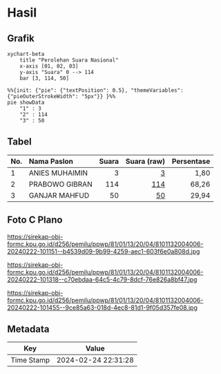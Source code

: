 # Hasil

## Grafik

```mermaid
xychart-beta
    title "Perolehan Suara Nasional"
    x-axis [01, 02, 03]
    y-axis "Suara" 0 --> 114
    bar [3, 114, 50]
```

```mermaid
%%{init: {"pie": {"textPosition": 0.5}, "themeVariables": {"pieOuterStrokeWidth": "5px"}} }%%
pie showData
    "1" : 3
    "2" : 114
    "3" : 50
```

## Tabel

| No. | Nama Paslon    | Suara | Suara (raw) | Persentase |
|:--- |:-------------- | -----:| -----------:| ----------:|
| 1   | ANIES MUHAIMIN | 3     | [3][p-1]    | 1,80       |
| 2   | PRABOWO GIBRAN | 114   | [114][p-2]  | 68,26      |
| 3   | GANJAR MAHFUD  | 50    | [50][p-3]   | 29,94      |


[p-1]: https://github.com/gigit-pemilu/pemilu-2024/blob/main/pilpres/hitung-suara/sub/81-maluku/sub/01-maluku-tengah/sub/13-pulau-haruku/sub/2004-haruku/sub/006-tps/sub/paslon-1.txt
[p-2]: https://github.com/gigit-pemilu/pemilu-2024/blob/main/pilpres/hitung-suara/sub/81-maluku/sub/01-maluku-tengah/sub/13-pulau-haruku/sub/2004-haruku/sub/006-tps/sub/paslon-2.txt
[p-3]: https://github.com/gigit-pemilu/pemilu-2024/blob/main/pilpres/hitung-suara/sub/81-maluku/sub/01-maluku-tengah/sub/13-pulau-haruku/sub/2004-haruku/sub/006-tps/sub/paslon-3.txt

## Foto C Plano

https://sirekap-obj-formc.kpu.go.id/d256/pemilu/ppwp/81/01/13/20/04/8101132004006-20240222-101151--b4539d09-9b99-4259-aec1-603f6e0a808d.jpg

https://sirekap-obj-formc.kpu.go.id/d256/pemilu/ppwp/81/01/13/20/04/8101132004006-20240222-101318--c70ebdaa-64c5-4c79-8dcf-76e826a8bf47.jpg

https://sirekap-obj-formc.kpu.go.id/d256/pemilu/ppwp/81/01/13/20/04/8101132004006-20240222-101455--9ce85a63-018d-4ec8-81d1-9f05d357fe08.jpg


## Metadata

| Key        | Value               |
| ---------- | ------------------- |
| Time Stamp | 2024-02-24 22:31:28 |



